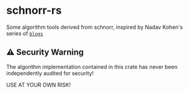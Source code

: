 # schnorr-rs

Some algorithm tools derived from schnorr, inspired by Nadav Kohen's series of [`blogs`](https://suredbits.com/introduction-to-schnorr-signatures/)

## ⚠️ Security Warning

The algorithm implementation contained in this crate has never been independently
audited for security!

USE AT YOUR OWN RISK!
